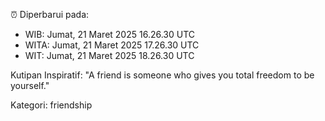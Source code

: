 ⏰ Diperbarui pada:
- WIB: Jumat, 21 Maret 2025 16.26.30 UTC
- WITA: Jumat, 21 Maret 2025 17.26.30 UTC
- WIT: Jumat, 21 Maret 2025 18.26.30 UTC

Kutipan Inspiratif:
"A friend is someone who gives you total freedom to be yourself."


Kategori: friendship

